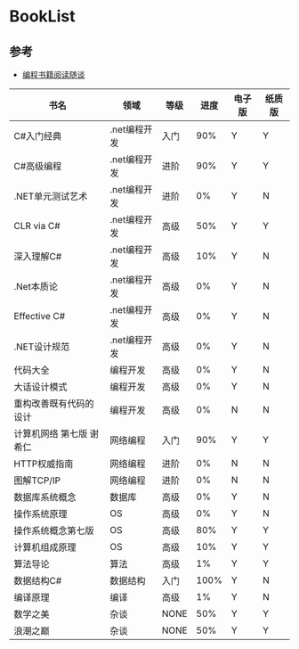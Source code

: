 # BookList

## 参考

- [编程书籍阅读随谈](https://www.cnblogs.com/pengze0902/p/6391279.html)

| 书名                     | 领域         | 等级 | 进度 | 电子版 | 纸质版 |
| ------------------------ | ------------ | ---- | ---- | ------ | ------ |
| C#入门经典               | .net编程开发 | 入门 | 90%  | Y      | Y      |
| C#高级编程               | .net编程开发 | 进阶 | 90%  | Y      | Y      |
| .NET单元测试艺术         | .net编程开发 | 进阶 | 0%   | Y      | N      |
| CLR via C#               | .net编程开发 | 高级 | 50%  | Y      | Y      |
| 深入理解C#               | .net编程开发 | 高级 | 10%  | Y      | N      |
| .Net本质论               | .net编程开发 | 高级 | 0%   | Y      | N      |
| Effective C#             | .net编程开发 | 高级 | 0%   | Y      | N      |
| .NET设计规范             | .net编程开发 | 高级 | 0%   | Y      | N      |
| 代码大全                 | 编程开发     | 高级 | 0%   | Y      | N      |
| 大话设计模式             | 编程开发     | 高级 | 0%   | Y      | N      |
| 重构改善既有代码的设计   | 编程开发     | 高级 | 0%   | N      | N      |
| 计算机网络 第七版 谢希仁 | 网络编程     | 入门 | 90%  | Y      | Y      |
| HTTP权威指南             | 网络编程     | 进阶 | 0%   | N      | N      |
| 图解TCP/IP               | 网络编程     | 进阶 | 0%   | N      | N      |
| 数据库系统概念           | 数据库       | 高级 | 0%   | Y      | N      |
| 操作系统原理             | OS           | 高级 | 0%   | Y      | N      |
| 操作系统概念第七版       | OS           | 高级 | 80%  | Y      | Y      |
| 计算机组成原理           | OS           | 高级 | 10%  | Y      | Y      |
| 算法导论                 | 算法         | 高级 | 1%   | Y      | Y      |
| 数据结构C#               | 数据结构     | 入门 | 100% | Y      | N      |
| 编译原理                 | 编译         | 高级 | 1%   | Y      | N      |
| 数学之美                 | 杂谈         | NONE | 50%  | Y      | Y      |
| 浪潮之巅                 | 杂谈         | NONE | 50%  | Y      | Y      |
